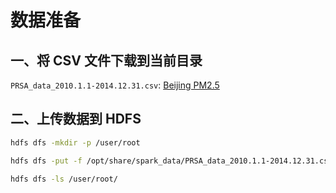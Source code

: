 # 数据准备

## 一、将 CSV 文件下载到当前目录

`PRSA_data_2010.1.1-2014.12.31.csv`: [Beijing PM2.5](https://archive.ics.uci.edu/dataset/381/beijing+pm2+5+data)

## 二、上传数据到 HDFS

```bash
hdfs dfs -mkdir -p /user/root

hdfs dfs -put -f /opt/share/spark_data/PRSA_data_2010.1.1-2014.12.31.csv /user/root/

hdfs dfs -ls /user/root/
```
